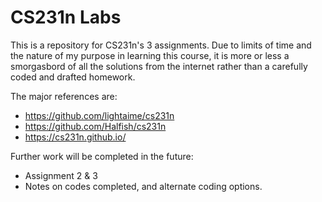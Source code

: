 # CS231n Labs

This is a repository for CS231n's 3 assignments. Due to limits of time and the nature of my purpose in learning this course, it is more or less a smorgasbord of all the solutions from the internet rather than a carefully coded and drafted homework.

The major references are:
- https://github.com/lightaime/cs231n
- https://github.com/Halfish/cs231n
- https://cs231n.github.io/

Further work will be completed in the future:
- Assignment 2 & 3
- Notes on codes completed, and alternate coding options. 